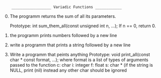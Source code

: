		__________________ Variadic Functions ____________
0. The programm returns the sum of all its parameters.

	Prototype: int sum_them_all(const unsigned int n, ...);
	If n == 0, return 0.

1. the programm prints numbers followed by a new line

2. write a programm that prints a string followed by a new line

3. Write a programm that peints anything
	Prototype: void print_all(const char * const format, ...);
	where format is a list of types of arguments passed to the function
	c: char
	i: integer
	f: float
	s: char * (if the string is NULL, print (nil) instead
	any other char should be ignored

